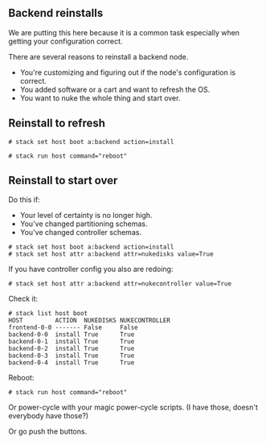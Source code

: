 ## Backend reinstalls

We are putting this here because it is a common task especially when getting your configuration correct.

There are several reasons to reinstall a backend node.

* You're customizing and figuring out if the node's configuration is correct.
* You added software or a cart and want to refresh the OS.
* You want to nuke the whole thing and start over.

## Reinstall to refresh

```
# stack set host boot a:backend action=install

# stack run host command="reboot"
```

## Reinstall to start over

Do this if:
* Your level of certainty is no longer high.
* You've changed partitioning schemas.
* You've changed controller schemas.

```
# stack set host boot a:backend action=install
# stack set host attr a:backend attr=nukedisks value=True
```
If you have controller config you also are redoing:
```
# stack set host attr a:backend attr=nukecontroller value=True
```
Check it:
```
# stack list host boot
HOST         ACTION  NUKEDISKS NUKECONTROLLER
frontend-0-0 ------- False     False
backend-0-0  install True      True
backend-0-1  install True      True
backend-0-2  install True      True
backend-0-3  install True      True
backend-0-4  install True      True
```

Reboot:
```
# stack run host command="reboot"
```

Or power-cycle with your magic power-cycle scripts. (I have those, doesn't everybody have those?)

Or go push the buttons.
